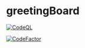 # greetingBoard
[![CodeQL](https://github.com/solaris0051/greetingBoard/actions/workflows/github-code-scanning/codeql/badge.svg)](https://github.com/solaris0051/greetingBoard/actions/workflows/github-code-scanning/codeql)

[![CodeFactor](https://www.codefactor.io/repository/github/solaris0051/greetingboard/badge)](https://www.codefactor.io/repository/github/solaris0051/greetingboard)
